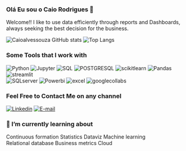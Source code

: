 
### Olá Eu sou o Caio Rodrigues  👋

Welcome!! I like to use data efficiently through reports and Dashboards, always seeking the best decision for the business.

![Caioalvessouza GitHub stats](https://github-readme-stats.vercel.app/api?username=Caioalvessouza&show_icons=true&theme=radical&card_width=300)
![Top Langs](https://github-readme-stats.vercel.app/api/top-langs/?username=Caioalvessouza&layout=compact&theme=radical&card_width=300)



### Some Tools that I work with
<div style="display: inline-block;">
  <img alt="Python" src="https://img.shields.io/badge/Python-3776AB.svg?style=for-the-badge&logo=Python&logoColor=white"/>
  <img alt="Jupyter" src="https://img.shields.io/badge/Jupyter-F37626.svg?style=for-the-badge&logo=Jupyter&logoColor=white"/>
  <img alt="SQL" src="https://img.shields.io/badge/SQLite-003B57.svg?style=for-the-badge&logo=SQLite&logoColor=white"/>
  <img alt="POSTGRESQL" src="https://img.shields.io/badge/PostgreSQL-4169E1.svg?style=for-the-badge&logo=PostgreSQL&logoColor=white"/>
  <img alt="scikitlearn" src="https://img.shields.io/badge/scikitlearn-F7931E.svg?style=for-the-badge&logo=scikit-learn&logoColor=white"/>
  <img alt="Pandas" src="https://img.shields.io/badge/pandas-150458.svg?style=for-the-badge&logo=pandas&logoColor=white"/>
  <img alt="streamlit" src="https://img.shields.io/badge/Streamlit-FF4B4B.svg?style=for-the-badge&logo=Streamlit&logoColor=white"/>
  </div>
  <div style="display: inline-block;">
  <img alt="SQLserver" src="https://img.shields.io/badge/Microsoft%20SQL%20Server-CC2927.svg?style=for-the-badge&logo=Microsoft-SQL-Server&logoColor=white"/>
  <img alt="Powerbi" src="https://img.shields.io/badge/Power%20BI-F2C811.svg?style=for-the-badge&logo=Power-BI&logoColor=black"/>
  <img alt="excel" src="https://img.shields.io/badge/Microsoft%20Excel-217346.svg?style=for-the-badge&logo=Microsoft-Excel&logoColor=white"/>
  <img alt="googlecollabs" src="https://img.shields.io/badge/Google%20Colab-F9AB00.svg?style=for-the-badge&logo=Google-Colab&logoColor=white"/>  
</div>


### Feel Free to Contact Me on any channel
[![Linkedin](https://img.shields.io/badge/LinkedIn-0077B5?style=for-the-badge&logo=linkedin&logoColor=white)](https://www.linkedin.com/in/caio-rodriguesalves/)
[![E-mail](https://img.shields.io/badge/Microsoft%20Outlook-0078D4.svg?style=for-the-badge&logo=Microsoft-Outlook&logoColor=white)](mailto:caiorodrigues143@hotmail.com)

### 📖 I’m currently learning about
<div style="display: inline-block;">
Continuous formation
</div>
<div style="display: inline-block;">
Statistics
</div>
<div style="display: inline-block;">
Dataviz
</div>
<div style="display: inline-block;">
Machine learning
</div>
<div style="display: inline-block;">
Relational database
</div>
<div style="display: inline-block;">
Business metrics
</div>
<div style="display: inline-block;">
Cloud
</div>


